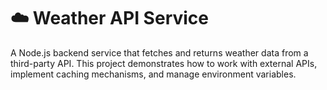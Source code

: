 # ☁️ Weather API Service

A Node.js backend service that fetches and returns weather data from a third-party API. This project demonstrates how to work with external APIs, implement caching mechanisms, and manage environment variables.
